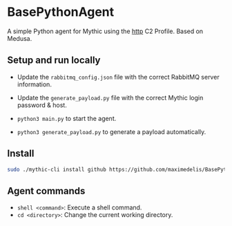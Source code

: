 # BasePythonAgent

A simple Python agent for Mythic using the [http](https://github.com/MythicC2Profiles/http) C2 Profile. Based on Medusa.

## Setup and run locally

- Update the `rabbitmq_config.json` file with the correct RabbitMQ server information.
- Update the `generate_payload.py` file with the correct Mythic login password & host.

- `python3 main.py` to start the agent.
- `python3 generate_payload.py` to generate a payload automatically.

## Install

```bash
sudo ./mythic-cli install github https://github.com/maximedelis/BasePythonAgent.git
```

## Agent commands

- `shell <command>`: Execute a shell command.
- `cd <directory>`: Change the current working directory.